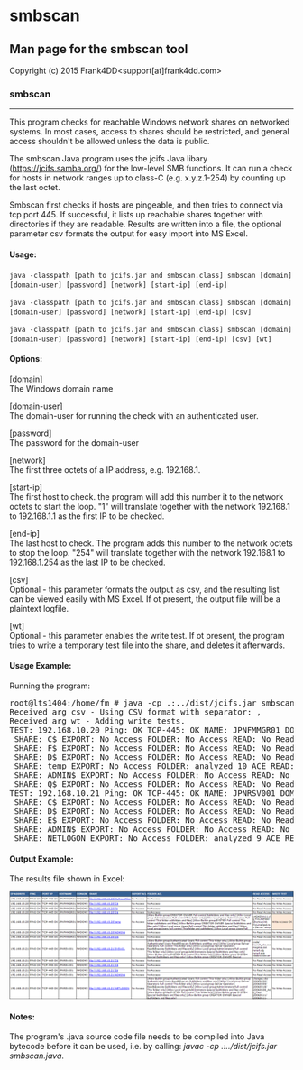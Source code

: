 # smbscan

## Man page for the smbscan tool

Copyright (c) 2015 Frank4DD<support[at]frank4dd.com>

### smbscan

* * *

This program checks for reachable Windows network shares on networked systems. In most cases, access to shares should be restricted, and general access shouldn't be allowed unless the data is public.

The smbscan Java program uses the jcifs Java libary (https://jcifs.samba.org/) for the low-level SMB functions. It can run a check for hosts in network ranges up to class-C (e.g. x.y.z.1-254) by counting up the last octet.

Smbscan first checks if hosts are pingeable, and then tries to connect via tcp port 445. If successful, it lists up reachable shares together with directories if they are readable. Results are written into a file, the optional parameter csv formats the output for easy import into MS Excel.

#### Usage:

`java -classpath [path to jcifs.jar and smbscan.class] smbscan [domain] [domain-user] [password] [network] [start-ip] [end-ip]`  

`java -classpath [path to jcifs.jar and smbscan.class] smbscan [domain] [domain-user] [password] [network] [start-ip] [end-ip] [csv]`  

`java -classpath [path to jcifs.jar and smbscan.class] smbscan [domain] [domain-user] [password] [network] [start-ip] [end-ip] [csv] [wt]`  

#### Options:

[domain]  
      The Windows domain name

[domain-user]  
      The domain-user for running the check with an authenticated user.

[password]  
      The password for the domain-user

[network]  
      The first three octets of a IP address, e.g. 192.168.1.

[start-ip]   
      The first host to check. the program will add this number it to the network octets to start the loop. "1" will translate together with the network 192.168.1 to 192.168.1.1 as the first IP to be checked.

[end-ip]  
      The last host to check. The program adds this number to the network octets to stop the loop. "254" will  translate together with the network 192.168.1 to 192.168.1.254 as the last IP to be checked.

[csv]  
      Optional - this parameter formats the output as csv, and the resulting list can be viewed easily with MS Excel. If ot present, the output file will be a plaintext logfile.

[wt]  
      Optional - this parameter enables the write test. If ot present, the program tries to write a temporary test file into the share, and deletes it afterwards. 

#### Usage Example:

Running the program:

<pre>root@lts1404:/home/fm # java -cp .:../dist/jcifs.jar smbscan FMDOM2 frank4dd mypass 192.168.10 20 22 csv wt
Received arg csv - Using CSV format with separator: ,
Received arg wt - Adding write tests.
TEST: 192.168.10.20 Ping: OK TCP-445: OK NAME: JPNFMMGR01 DOMAIN: FMDOM2 SHARE: MyTraceFiles EXPORT: No Access FOLDER: No Access READ: No Read Access WRITE: test1450080472113.txt No Write Access
 SHARE: C$ EXPORT: No Access FOLDER: No Access READ: No Read Access WRITE: test1450080472388.txt No Write Access
 SHARE: F$ EXPORT: No Access FOLDER: No Access READ: No Read Access WRITE: test1450080473100.txt No Write Access
 SHARE: D$ EXPORT: No Access FOLDER: No Access READ: No Read Access WRITE: test1450080473359.txt No Write Access
 SHARE: temp EXPORT: No Access FOLDER: analyzed 10 ACE READ: checked 5/5 share entries WRITE: test1450080474636.txt Write Access OK
 SHARE: ADMIN$ EXPORT: No Access FOLDER: No Access READ: No Read Access WRITE: test1450080474854.txt No Write Access
 SHARE: Q$ EXPORT: No Access FOLDER: No Access READ: No Read Access WRITE: test1450080475274.txt No Write Access
TEST: 192.168.10.21 Ping: OK TCP-445: OK NAME: JPNRSV001 DOMAIN: FMDOM2 SHARE: SYSVOL EXPORT: No Access FOLDER: analyzed 9 ACE READ: checked 5/6 share entries WRITE: test1450080475690.txt No Write Access
 SHARE: C$ EXPORT: No Access FOLDER: No Access READ: No Read Access WRITE: test1450080475978.txt No Write Access
 SHARE: D$ EXPORT: No Access FOLDER: No Access READ: No Read Access WRITE: test1450080476166.txt No Write Access
 SHARE: E$ EXPORT: No Access FOLDER: No Access READ: No Read Access WRITE: test1450080476336.txt No Write Access
 SHARE: ADMIN$ EXPORT: No Access FOLDER: No Access READ: No Read Access WRITE: test1450080476604.txt No Write Access
 SHARE: NETLOGON EXPORT: No Access FOLDER: analyzed 9 ACE READ: checked 5/173 share entries WRITE: test1450080477023.txt No Write Access</pre>

#### Output Example:

The results file shown in Excel:

![](images/smbscan-example.png)

#### Notes:

The program's .java source code file needs to be compiled into Java bytecode before it can be used, i.e. by calling:  _javac -cp .:../dist/jcifs.jar smbscan.java_.
